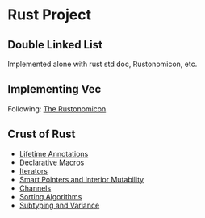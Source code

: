 # Rust Project

## Double Linked List

Implemented alone with rust std doc, Rustonomicon, etc.

## Implementing Vec

Following: [The Rustonomicon](https://doc.rust-lang.org/nomicon/vec/vec.html)

## Crust of Rust

- [Lifetime Annotations](https://youtu.be/rAl-9HwD858)
- [Declarative Macros](https://youtu.be/q6paRBbLgNw)
- [Iterators](https://youtu.be/yozQ9C69pNs)
- [Smart Pointers and Interior Mutability](https://youtu.be/8O0Nt9qY_vo)
- [Channels](https://youtu.be/b4mS5UPHh20)
- [Sorting Algorithms](https://youtu.be/h4RkCyJyXmM)
- [Subtyping and Variance](https://youtu.be/iVYWDIW71jk)

